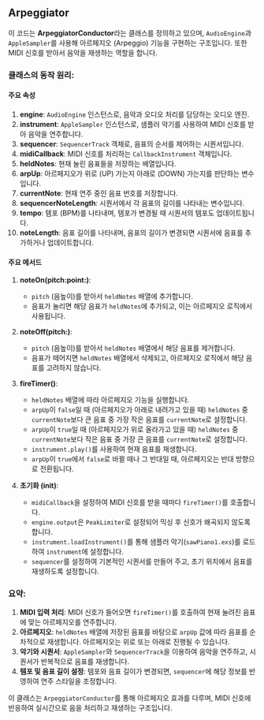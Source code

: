 ## Arpeggiator

이 코드는 **ArpeggiatorConductor**라는 클래스를 정의하고 있으며, `AudioEngine`과 `AppleSampler`를 사용해 아르페지오 (Arpeggio) 기능을 구현하는 구조입니다. 또한 MIDI 신호를 받아서 음악을 재생하는 역할을 합니다.

### 클래스의 동작 원리:

#### 주요 속성
1. **engine**: `AudioEngine` 인스턴스로, 음악과 오디오 처리를 담당하는 오디오 엔진.
2. **instrument**: `AppleSampler` 인스턴스로, 샘플러 악기를 사용하여 MIDI 신호를 받아 음악을 연주합니다.
3. **sequencer**: `SequencerTrack` 객체로, 음표의 순서를 제어하는 시퀀서입니다.
4. **midiCallback**: MIDI 신호를 처리하는 `CallbackInstrument` 객체입니다.
5. **heldNotes**: 현재 눌린 음표들을 저장하는 배열입니다.
6. **arpUp**: 아르페지오가 위로 (UP) 가는지 아래로 (DOWN) 가는지를 판단하는 변수입니다.
7. **currentNote**: 현재 연주 중인 음표 번호를 저장합니다.
8. **sequencerNoteLength**: 시퀀서에서 각 음표의 길이를 나타내는 변수입니다.
9. **tempo**: 템포 (BPM)를 나타내며, 템포가 변경될 때 시퀀서의 템포도 업데이트됩니다.
10. **noteLength**: 음표 길이를 나타내며, 음표의 길이가 변경되면 시퀀서에 음표를 추가하거나 업데이트합니다.

#### 주요 메서드
1. **noteOn(pitch:point:)**:
   - `pitch` (음높이)를 받아서 `heldNotes` 배열에 추가합니다.
   - 음표가 눌리면 해당 음표가 `heldNotes`에 추가되고, 이는 아르페지오 로직에서 사용됩니다.
  
2. **noteOff(pitch:)**:
   - `pitch` (음높이)를 받아서 `heldNotes` 배열에서 해당 음표를 제거합니다.
   - 음표가 떼어지면 `heldNotes` 배열에서 삭제되고, 아르페지오 로직에서 해당 음표를 고려하지 않습니다.

3. **fireTimer()**:
   - `heldNotes` 배열에 따라 아르페지오 기능을 실행합니다.
   - `arpUp`이 `false`일 때 (아르페지오가 아래로 내려가고 있을 때) `heldNotes` 중 `currentNote`보다 큰 음표 중 가장 작은 음표를 `currentNote`로 설정합니다.
   - `arpUp`이 `true`일 때 (아르페지오가 위로 올라가고 있을 때) `heldNotes` 중 `currentNote`보다 작은 음표 중 가장 큰 음표를 `currentNote`로 설정합니다.
   - `instrument.play()`를 사용하여 현재 음표를 재생합니다.
   - `arpUp`이 `true`에서 `false`로 바뀔 때나 그 반대일 때, 아르페지오는 반대 방향으로 전환됩니다.

4. **초기화 (init)**:
   - `midiCallback`을 설정하여 MIDI 신호를 받을 때마다 `fireTimer()`를 호출합니다.
   - `engine.output`은 `PeakLimiter`로 설정되어 믹싱 후 신호가 왜곡되지 않도록 합니다.
   - `instrument.loadInstrument()`를 통해 샘플러 악기(`sawPiano1.exs`)를 로드하여 `instrument`에 설정합니다.
   - `sequencer`를 설정하여 기본적인 시퀀서를 만들어 주고, 초기 위치에서 음표를 재생하도록 설정합니다.

### 요약:
1. **MIDI 입력 처리**: MIDI 신호가 들어오면 `fireTimer()`를 호출하여 현재 눌려진 음표에 맞는 아르페지오를 연주합니다.
2. **아르페지오**: `heldNotes` 배열에 저장된 음표를 바탕으로 `arpUp` 값에 따라 음표를 순차적으로 재생합니다. 아르페지오는 위로 또는 아래로 진행될 수 있습니다.
3. **악기와 시퀀서**: `AppleSampler`와 `SequencerTrack`을 이용하여 음악을 연주하고, 시퀀서가 반복적으로 음표를 재생합니다.
4. **템포 및 음표 길이 설정**: 템포와 음표 길이가 변경되면, `sequencer`에 해당 정보를 반영하여 연주 스타일을 조정합니다.

이 클래스는 `ArpeggiatorConductor`를 통해 아르페지오 효과를 다루며, MIDI 신호에 반응하여 실시간으로 음을 처리하고 재생하는 구조입니다.
